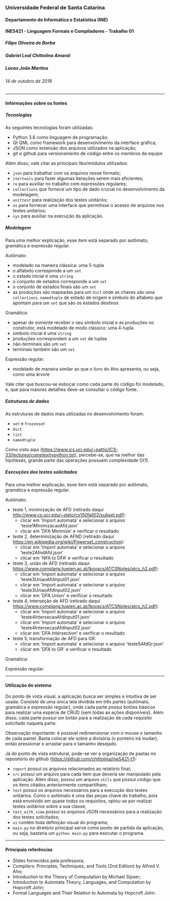 ### Universidade Federal de Santa Catarina
#### Departamento de Informática e Estatística (INE)
#### INE5421 - Linguagem Formais e Compiladores - Trabalho 01
##### Filipe Oliveira de Borba
##### Gabriel Leal Chittolina Amaral
##### Lucas João Martins
###### 14 de outubro de 2018

---

#### Informações sobre os fontes

##### Tecnologias

As seguintes tecnologias foram utilizadas:
- Python 3.6 como linguagem de programação;
- Qt QML como framework para desenvolvimento da interface gráfica;
- JSON como extensão dos arquivos utilizados na aplicação;
- git e github para versionamento de código entre os membros da equipe

Além disso, vale citar as principais libs/módulos utilizados:
- `json` para trabalhar com os arquivos nesse formato;
- `itertools` para fazer algumas iterações serem mais eficientes;
- `re` para auxiliar no trabalho com expressões regulares;
- `collections` que fornece um tipo de dado crucial no desenvolvimento da modelagem;
- `unittest` para realização dos testes unitários;
- `os` para fornecer uma interface que permitisse o acesso de arquivos nos testes unitários;
- `sys` para auxiliar na execução da aplicação.

##### Modelagem

Para uma melhor explicação, esse item está separado por autômato, gramática e expressão regular.

Autômato:
- modelado na maneira clássica: uma 5-tupla
- o alfabeto corresponde a um `set`
- o estado inicial é uma `string`
- o conjunto de estados corresponde a um `set`
- o conjunto de estados finais são um `set`
- as produções são mapeadas para um `dict` onde as chaves são uma `collections.namedtuple` de estado
de origem e símbolo do alfabeto que apontam para um `set` que são os estados destinos

Gramática:
- apesar de somente receber o seu símbolo inicial e as produções no construtor, está modelado de modo
clássico: uma 4-tupla
- símbolo inicial é uma `string`
- produções correspondem a um `set` de tuplas
- não-terminais são um `set`
- terminais também são um `set`

Expressão regular:
- modelado de maneira similar ao que o livro do Aho apresenta, ou seja, como uma árvore

Vale citar que buscou-se esboçar como cada parte do código foi modelado, e, que para maiores detalhes
deve-se consultar o código fonte.

##### Estruturas de dados

As estruturas de dados mais utilizadas no desenvolvimento foram:
- `set` e `frozenset`
- `dict`
- `list`
- `namedtuple`

Como visto aqui (https://www.ics.uci.edu/~pattis/ICS-33/lectures/complexitypython.txt), percebe-se,
que na melhor das hipóteses, grande parte das operações possuem complexidade O(1).

##### Execuções dos testes solicitados

Para uma melhor explicação, esse item está separado por autômato, gramática e expressão regular.

Autômato:
- teste 1, minimização de AFD (retirado daqui http://www.cs.ucr.edu/~stelo/cs150fall02/subset.pdf):
  - clicar em 'Import automata' e selecionar o arquivo 'teste1MinimizacaoAfd.json'
  - clicar em 'DFA Minimize' e verificar o resultado
- teste 2, determinização de AFND (retirado daqui https://en.wikipedia.org/wiki/Powerset_construction):
  - clicar em 'Import automata' e selecionar o arquivo 'teste2AfndAfd.json'
  - clicar em 'NFA to DFA' e verificar o resultado
- teste 3, união de AFD (retirado daqui https://www.complang.tuwien.ac.at/lkovacs/ATCSNotes/atcs_h2.pdf):
  - clicar em 'Import automata' e selecionar o arquivo 'teste3UniaoAfdInput01.json'
  - clicar em 'Import automata' e selecionar o arquivo 'teste3UniaoAfdInput02.json'
  - clicar em 'DFA Union' e verificar o resultado
- teste 4, interseção de AFD (retirado daqui https://www.complang.tuwien.ac.at/lkovacs/ATCSNotes/atcs_h2.pdf):
  - clicar em 'Import automata' e selecionar o arquivo 'teste4IntersecaoAfdInput01.json'
  - clicar em 'Import automata' e selecionar o arquivo 'teste4IntersecaoAfdInput02.json'
  - clicar em 'DFA Intersection' e verificar o resultado
- teste 5, transformação de AFD para GR:
  - clicar em 'Import automata' e selecionar o arquivo 'teste5AfdGr.json'
  - clicar em 'DFA to GR' e verificar o resultado

Gramática:

Expressão regular:

---

#### Utilização do sistema

Do ponto de vista visual, a aplicação busca ser simples e intuitiva de ser usada. Consiste de
uma única tela dividida em três partes (autômato, gramática e expressão regular), onde cada parte
possui botões básicos para realizar uma espécie de CRUD (sem todas as ações disponíveis). Além
disso, cada parte possui um botão para a realização de cada requisito solicitado naquela parte.

Observação importante: é possível redimensionar com o mouse o tamanho de cada painel. Basta
colocar ele sobre a divisória (o ponteiro irá mudar), então pressionar e arrastar para o tamanho
desejado.

Já do ponto de vista estrutural, pode-se ver a organização de pastas no repositório do github
(https://github.com/chittolina/ine5421-t1):
- `report` possui os arquivos relacionados ao relatório final;
- `src` possui um arquivo para cada item que deveria ser manipulado pela aplicação. Além disso,
possui um arquivo `utils` que possui código que os itens citados anteriormente compartilham;
- `test` possui os arquivos necessários para a execução dos testes unitários. Como o autômato é
uma das peças chave do trabalho, pois está envolvido em quase todos os requisitos, optou-se por
realizar testes unitários sobre a sua classe;
- `test_with_view` possui os arquivos JSON necessários para a realização dos testes solicitados;
- `ui` contêm toda definição visual do programa;
- `main.py` no diretório principal serve como ponto de partida da aplicação, ou seja, bastaria
um `python main.py` para executar o programa.

---

#### Principais referências

- Slides fornecidos pela professora;
- Compilers: Principles, Techniques, and Tools (2nd Edition) by Alfred V. Aho;
- Introduction to the Theory of Computation by Michael Sipser;
- Introduction to Automata Theory, Languages, and Computation by Hopcroft John;
- Formal Languages and Their Relation to Automata by Hopcroft John.
